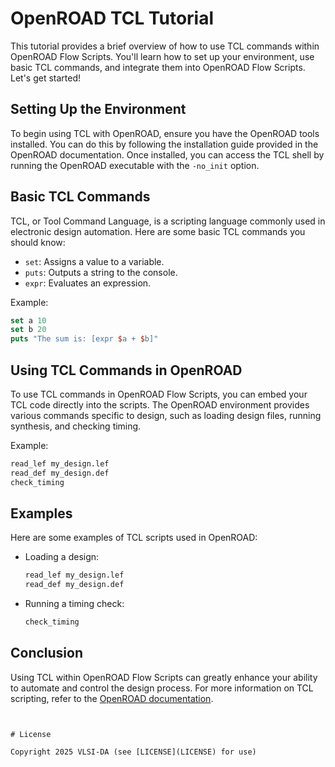 # OpenROAD TCL Tutorial

This tutorial provides a brief overview of how to use TCL commands within OpenROAD Flow Scripts. You'll learn how to set up your environment, use basic TCL commands, and integrate them into OpenROAD Flow Scripts. Let's get started!

## Setting Up the Environment

To begin using TCL with OpenROAD, ensure you have the OpenROAD tools installed. You can do this by following the installation guide provided in the OpenROAD documentation. Once installed, you can access the TCL shell by running the OpenROAD executable with the `-no_init` option.

## Basic TCL Commands

TCL, or Tool Command Language, is a scripting language commonly used in electronic design automation. Here are some basic TCL commands you should know:

- `set`: Assigns a value to a variable.
- `puts`: Outputs a string to the console.
- `expr`: Evaluates an expression.

Example:

```tcl
set a 10
set b 20
puts "The sum is: [expr $a + $b]"
```

## Using TCL Commands in OpenROAD

To use TCL commands in OpenROAD Flow Scripts, you can embed your TCL code directly into the scripts. The OpenROAD environment provides various commands specific to design, such as loading design files, running synthesis, and checking timing.

Example:

```tcl
read_lef my_design.lef
read_def my_design.def
check_timing
```

## Examples

Here are some examples of TCL scripts used in OpenROAD:

- Loading a design:

  ```tcl
  read_lef my_design.lef
  read_def my_design.def
  ````

- Running a timing check:

  ```tcl
  check_timing
  ```

## Conclusion

Using TCL within OpenROAD Flow Scripts can greatly enhance your ability to automate and control the design process. For more information on TCL scripting, refer to the [OpenROAD documentation](https://openroad.readthedocs.io/).

```


# License

Copyright 2025 VLSI-DA (see [LICENSE](LICENSE) for use)
